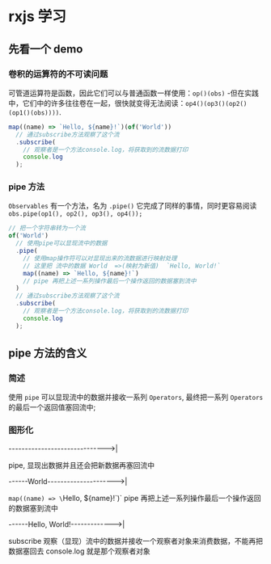 # rxjs 学习

## 先看一个 demo

### 卷积的运算符的不可读问题

可管道运算符是函数，因此它们可以与普通函数一样使用：`op()(obs)` -但在实践中，它们中的许多往往卷在一起，很快就变得无法阅读：`op4()(op3()(op2()(op1()(obs))))`.

```typescript
map((name) => `Hello, ${name}!`)(of('World'))
  // 通过subscribe方法观察了这个流
  .subscribe(
    // 观察者是一个方法console.log，将获取到的流数据打印
    console.log
  );

```

### pipe 方法

`Observables` 有一个方法，名为 `.pipe()` 它完成了同样的事情，同时更容易阅读 `obs.pipe(op1(), op2(), op3(), op4());`

```typescript
// 把一个字符串转为一个流
of('World')
  // 使用pipe可以显现流中的数据
  .pipe(
    // 使用map操作符可以对显现出来的流数据进行映射处理
    // 这里把 流中的数据 World  =>(映射为新值)  `Hello, World!`
    map((name) => `Hello, ${name}!`)
    // pipe 再把上述一系列操作最后一个操作返回的数据塞到流中
  )
  // 通过subscribe方法观察了这个流
  .subscribe(
    // 观察者是一个方法console.log，将获取到的流数据打印
    console.log
  );

```

## pipe 方法的含义

### 简述

使用 `pipe` 可以显现流中的数据并接收一系列 `Operators`, 最终把一系列 `Operators` 的最后一个返回值塞回流中;

### 图形化

-------_-_---------------------->|

pipe, 显现出数据并且还会把新数据再塞回流中

------World--------------------->|

`map((name) => \`Hello, ${name}!\`)`
pipe 再把上述一系列操作最后一个操作返回的数据塞到流中

------Hello, World!------------->|

subscribe 观察（显现）流中的数据并接收一个观察者对象来消费数据，不能再把数据塞回去
console.log 就是那个观察者对象
